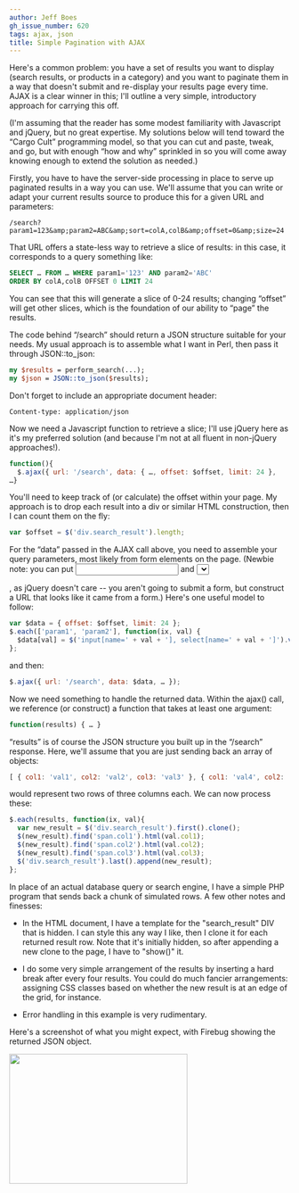 ```yaml
---
author: Jeff Boes
gh_issue_number: 620
tags: ajax, json
title: Simple Pagination with AJAX
---
```




Here's a common problem: you have a set of results you want to display (search results, or products in a category) and you want to paginate them in a way that doesn't submit and re-display your results page every time. AJAX is a clear winner in this; I'll outline a very simple, introductory approach for carrying this off.

(I'm assuming that the reader has some modest familiarity with Javascript and jQuery, but no great expertise. My solutions below will tend toward the “Cargo Cult” programming model, so that you can cut and paste, tweak, and go, but with enough “how and why” sprinkled in so you will come away knowing enough to extend the solution as needed.)

Firstly, you have to have the server-side processing in place to serve up paginated results in a way you can use. We'll assume that you can write or adapt your current results source to produce this for a given URL and parameters:

```
/search?param1=123&amp;param2=ABC&amp;sort=colA,colB&amp;offset=0&amp;size=24
```

That URL offers a state-less way to retrieve a slice of results: in this case, it corresponds to a query something like:

```sql
SELECT … FROM … WHERE param1='123' AND param2='ABC'
ORDER BY colA,colB OFFSET 0 LIMIT 24
```

You can see that this will generate a slice of 0-24 results; changing “offset” will get other slices, which is the foundation of our ability to “page” the results.

The code behind “/search” should return a JSON structure suitable for your needs. My usual approach is to assemble what I want in Perl, then pass it through JSON::to_json:

```perl
my $results = perform_search(...);
my $json = JSON::to_json($results);
```

Don't forget to include an appropriate document header:

```
Content-type: application/json
```

Now we need a Javascript function to retrieve a slice; I'll use jQuery here as it's my preferred solution (and because I'm not at all fluent in non-jQuery approaches!).

```javascript
function(){
  $.ajax({ url: '/search', data: { …, offset: $offset, limit: 24 },
…}
```

You'll need to keep track of (or calculate) the offset within your page. My approach is to drop each result into a div or similar HTML construction, then I can count them on the fly:

```javascript
var $offset = $('div.search_result').length;
```

For the “data” passed in the AJAX call above, you need to assemble your query parameters, most likely from form elements on the page. (Newbie note: you can put <input> and <select> elements in the page without a surrounding <form>, as jQuery doesn't care -- you aren't going to submit a form, but construct a URL that looks like it came from a form.) Here's one useful model to follow:

```javascript
var $data = { offset: $offset, limit: 24 };
$.each(['param1', 'param2'], function(ix, val) {
  $data[val] = $('input[name=' + val + '], select[name=' + val + ']').val();
};
```
and then:

```javascript
$.ajax({ url: '/search', data: $data, … });
```

Now we need something to handle the returned data. Within the ajax() call, we reference (or construct) a function that takes at least one argument:

```javascript
function(results) { … }
```

“results” is of course the JSON structure you built up in the “/search” response. Here, we'll assume that you are just sending back an array of objects:

```javascript
[ { col1: 'val1', col2: 'val2', col3: 'val3' }, { col1: 'val4', col2: 'val5', col3: 'val6' } ]
```
would represent two rows of three columns each. We can now process these:

```javascript
$.each(results, function(ix, val){
  var new_result = $('div.search_result').first().clone();
  $(new_result).find('span.col1').html(val.col1);
  $(new_result).find('span.col2').html(val.col2);
  $(new_result).find('span.col3').html(val.col3);
  $('div.search_result').last().append(new_result);
};
```

In place of an actual database query or search engine, I have a simple PHP program that sends back a chunk of simulated rows. A few other notes and finesses:

- In the HTML document, I have a template for the "search_result" DIV that is hidden. I can style this any way I like, then I clone it for each returned result row. Note that it's initially hidden, so after appending a new clone to the page, I have to "show()" it.

- I do some very simple arrangement of the results by inserting a hard break after every four results. You could do much fancier arrangements: assigning CSS classes based on whether the new result is at an edge of the grid, for instance.

- Error handling in this example is very rudimentary.

Here's a screenshot of what you might expect, with Firebug showing the returned JSON object.

<div class="separator" style="clear: both; text-align: center;"><a href="/blog/2012/05/24/simple-pagination-with-ajax-heres/image-0.png" imageanchor="1" style="clear:left; float:left;margin-right:1em; margin-bottom:1em"><img border="0" height="233" src="/blog/2012/05/24/simple-pagination-with-ajax-heres/image-0.png" width="320"/></a></div>


